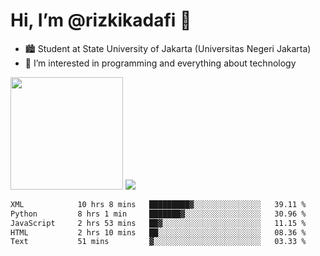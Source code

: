 # Hi, I’m @rizkikadafi 👋
- 🏙 Student at State University of Jakarta (Universitas Negeri Jakarta)
- 👀 I’m interested in programming and everything about technology
<img height="180em" src="https://github-readme-stats.vercel.app/api?username=rizkikadafi&show_icons=true&hide_border=true&&count_private=true&include_all_commits=true" />
<img src="https://github-readme-stats.vercel.app/api/top-langs/?username=rizkikadafi&show_icons=true&hide_border=true&&count_private=true&include_all_commits=true" />

<!--START_SECTION:waka-->

```txt
XML            10 hrs 8 mins   █████████▓░░░░░░░░░░░░░░░   39.11 %
Python         8 hrs 1 min     ███████▓░░░░░░░░░░░░░░░░░   30.96 %
JavaScript     2 hrs 53 mins   ██▓░░░░░░░░░░░░░░░░░░░░░░   11.15 %
HTML           2 hrs 10 mins   ██░░░░░░░░░░░░░░░░░░░░░░░   08.36 %
Text           51 mins         ▓░░░░░░░░░░░░░░░░░░░░░░░░   03.33 %
```

<!--END_SECTION:waka-->

<!---
rizkikadafi/rizkikadafi is a ✨ special ✨ repository because its `README.md` (this file) appears on your GitHub profile.
You can click the Preview link to take a look at your changes.
--->

